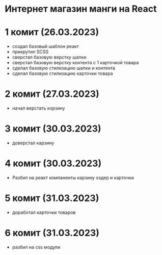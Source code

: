 # Интернет магазин манги на React

# 1 комит (26.03.2023)
- создал базовый шаблон реакт 
- прикрутил SCSS  
- сверстал базовую верстку шапки 
- сверстал базовую верстку контента с 1 карточкой товара
- сделал базовую стилизацию шапки и контента
- сделал базовую стилизацию карточки товара

# 2 комит (27.03.2023)
- начал верстать корзину

# 3 комит (30.03.2023)
- доверстал карзину 

# 4 комит (30.03.2023)
- Разбил на реакт компаненты карзину хэдер и карточки

# 5 комит (31.03.2023)
- доработал карточки товаров 

# 6 комит (31.03.2023)
- разбил на css модули